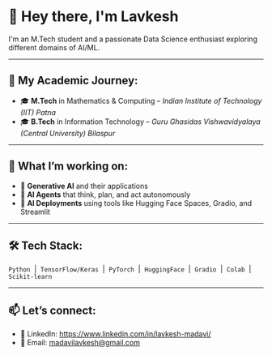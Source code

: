 # 👋 Hey there, I'm Lavkesh

I'm an M.Tech student and a passionate Data Science enthusiast exploring different domains of AI/ML.

---

## 📘 My Academic Journey:
- 🎓 **M.Tech** in Mathematics & Computing – *Indian Institute of Technology (IIT) Patna*
- 🎓 **B.Tech** in Information Technology – *Guru Ghasidas Vishwavidyalaya (Central University) Bilaspur*

---

## 🚀 What I’m working on:
- 🧠 **Generative AI** and their applications
- 🤖 **AI Agents** that think, plan, and act autonomously
- 🚀 **AI Deployments** using tools like Hugging Face Spaces, Gradio, and Streamlit

---

## 🛠️ Tech Stack:
`Python` &nbsp;|&nbsp; `TensorFlow/Keras` &nbsp;|&nbsp; `PyTorch` &nbsp;|&nbsp; `HuggingFace` &nbsp;|&nbsp; `Gradio` &nbsp;|&nbsp; `Colab` &nbsp;|&nbsp; `Scikit-learn`

---

## 📫 Let’s connect:
- 🔗 LinkedIn: https://www.linkedin.com/in/lavkesh-madavi/
- 📩 Email: madavilavkesh@gmail.com
